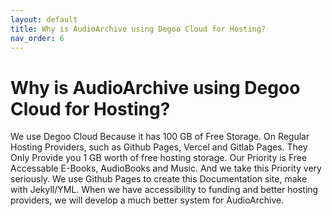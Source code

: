```yaml
---
layout: default
title: Why is AudioArchive using Degoo Cloud for Hosting?
nav_order: 6
---
```


# Why is AudioArchive using Degoo Cloud for Hosting?

We use Degoo Cloud Because it has 100 GB of Free Storage. On Regular
Hosting Providers, such as Github Pages, Vercel and Gitlab Pages. They
Only Provide you 1 GB worth of free hosting storage. Our Priority is Free
Accessable E-Books, AudioBooks and Music. And we take this Priority very
seriously. We use Github Pages to create this Documentation site, make with
Jekyll/YML. When we have accessibility to funding and better hosting providers,
we will develop a much better system for AudioArchive.
